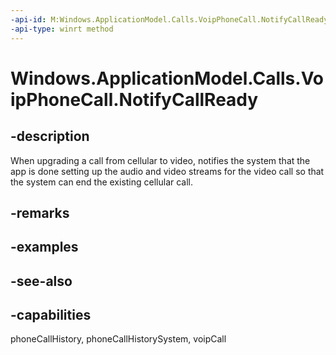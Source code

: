 ```yaml
---
-api-id: M:Windows.ApplicationModel.Calls.VoipPhoneCall.NotifyCallReady
-api-type: winrt method
---
```


<!-- Method syntax
public void NotifyCallReady()
-->

# Windows.ApplicationModel.Calls.VoipPhoneCall.NotifyCallReady

## -description
When upgrading a call from cellular to video, notifies the system that the app is done setting up the audio and video streams for the video call so that the system can end the existing cellular call.

## -remarks

## -examples

## -see-also

## -capabilities
phoneCallHistory, phoneCallHistorySystem, voipCall
